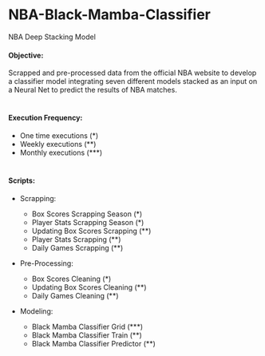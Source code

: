 # NBA-Black-Mamba-Classifier
NBA Deep Stacking Model

#### Objective:

Scrapped and pre-processed data from the official NBA website to develop a classifier model integrating seven different models stacked as an input on a Neural Net to predict the results of NBA matches.

#

#### Execution Frequency:
- One time executions (*)
- Weekly executions (**)
- Monthly executions (***)

#

#### Scripts:
- Scrapping:
  - Box Scores Scrapping Season (*)
  - Player Stats Scrapping Season (*)
  - Updating Box Scores Scrapping (**)
  - Player Stats Scrapping (**)
  - Daily Games Scrapping (**)
- Pre-Processing:
  - Box Scores Cleaning (*)
  - Updating Box Scores Cleaning (**)
  - Daily Games Cleaning (**)
- Modeling:
  - Black Mamba Classifier Grid (***)
  - Black Mamba Classifier Train (**)
  - Black Mamba Classifier Predictor (**)
  
  #
  
